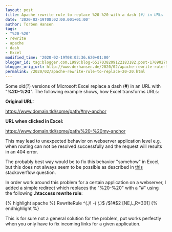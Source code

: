 ```yaml
---
layout: post
title: Apache rewrite rule to replace %20-%20 with a dash (#) in URLs
date: '2020-02-19T08:02:00.001+01:00'
author: Torben Hansen
tags:
- "%20-%20"
- rewrite
- apache
- dash
- Excel
modified_time: '2020-02-19T08:02:36.620+01:00'
blogger_id: tag:blogger.com,1999:blog-6517038209122183182.post-1709027057669901538
blogger_orig_url: http://www.derhansen.de/2020/02/apache-rewrite-rule-to-replace-20-20.html
permalink: /2020/02/apache-rewrite-rule-to-replace-20-20.html
---
```


Some old(?) versions of Microsoft Excel replace a dash (**#**) in an URL with "**%20-%20**". The following example
shows, how Excel transforms URLs:

**Original URL:**

https://www.domain.tld/some/path/#my-anchor

**URL when clicked in Excel:**

https://www.domain.tld/some/path/%20-%20my-anchor

This may lead to unexpected behavior on webserver application level e.g. when routing can not be resolved successfully
and the request will results in an 404 error.

The probably best way would be to fix this behavior "somehow" in Excel, but this does not always seem to be possible as
described in [this](https://stackoverflow.com/questions/25070176/hyperlink-changes-from-to-20-20-when-clicked-in-excel)
stackoverflow question.

In order work around this problem for a certain application on a webserver, I added a simple redirect which replaces
the "%20-%20" with a "#" using the following **.htaccess rewrite rule**:

{% highlight apache %}
RewriteRule ^(.*)\ \-\ (.*)$ /$1#$2 [NE,L,R=301]
{% endhighlight %}

This is for sure not a general solution for the problem, put works perfectly when you only have to fix incoming links
for a given application.